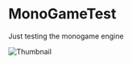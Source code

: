 # MonoGameTest

Just testing the monogame engine

![Thumbnail](https://github.com/motorlatitude/MonoGameTest/blob/master/Game1/thumbnail.jpg?raw=true "Thumbnail")
